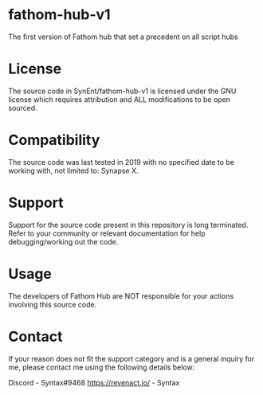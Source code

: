 # fathom-hub-v1
The first version of Fathom hub that set a precedent on all script hubs


# License
The source code in SynEnt/fathom-hub-v1 is licensed under the GNU license which requires attribution and ALL modifications to be open sourced. 


# Compatibility
The source code was last tested in 2019 with no specified date to be working with, not limited to: Synapse X.


# Support
Support for the source code present in this repository is long terminated. Refer to your community or relevant documentation for help debugging/working out the code.


# Usage
The developers of Fathom Hub are NOT responsible for your actions involving this source code.


# Contact
If your reason does not fit the support category and is a general inquiry for me, please contact me using the following details below:

Discord - Syntax#9468
https://revenact.io/ - Syntax

